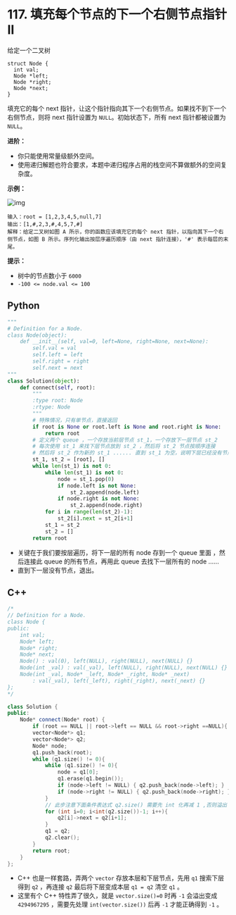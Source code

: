 # 117. 填充每个节点的下一个右侧节点指针 II

给定一个二叉树

```
struct Node {
  int val;
  Node *left;
  Node *right;
  Node *next;
}
```

填充它的每个 next 指针，让这个指针指向其下一个右侧节点。如果找不到下一个右侧节点，则将 next 指针设置为 `NULL`。初始状态下，所有 next 指针都被设置为 `NULL`。

**进阶：**

- 你只能使用常量级额外空间。
- 使用递归解题也符合要求，本题中递归程序占用的栈空间不算做额外的空间复杂度。

**示例：**

![img](https://assets.leetcode-cn.com/aliyun-lc-upload/uploads/2019/02/15/117_sample.png)

```
输入：root = [1,2,3,4,5,null,7]
输出：[1,#,2,3,#,4,5,7,#]
解释：给定二叉树如图 A 所示，你的函数应该填充它的每个 next 指针，以指向其下一个右侧节点，如图 B 所示。序列化输出按层序遍历顺序（由 next 指针连接），'#' 表示每层的末尾。
```

 **提示：**

- 树中的节点数小于 `6000`
- `-100 <= node.val <= 100`

 ## Python

```python
"""
# Definition for a Node.
class Node(object):
    def __init__(self, val=0, left=None, right=None, next=None):
        self.val = val
        self.left = left
        self.right = right
        self.next = next
"""
class Solution(object):
    def connect(self, root):
        """
        :type root: Node
        :rtype: Node
        """
        # 特殊情况，只有单节点，直接返回
        if root is None or root.left is None and root.right is None:
            return root
        # 定义两个 queue ，一个存放当前层节点 st_1，一个存放下一层节点 st_2
        # 每次使用 st_1 来找下层节点放到 st_2 ，然后将 st_2 节点按顺序连接
        # 然后将 st_2 作为新的 st_1 ...... 直到 st_1 为空，说明下层已经没有节点
        st_1, st_2 = [root], []
        while len(st_1) is not 0:
            while len(st_1) is not 0:
                node = st_1.pop(0)
                if node.left is not None:
                    st_2.append(node.left)
                if node.right is not None:
                    st_2.append(node.right)
            for i in range(len(st_2)-1):
                st_2[i].next = st_2[i+1]
            st_1 = st_2
            st_2 = []
        return root
```

- 关键在于我们要按层遍历，将下一层的所有 node 存到一个 queue 里面 ，然后连接此 queue 的所有节点，再用此 queue 去找下一层所有的 node ......
- 直到下一层没有节点，退出。

## C++

```c++
/*
// Definition for a Node.
class Node {
public:
    int val;
    Node* left;
    Node* right;
    Node* next;
    Node() : val(0), left(NULL), right(NULL), next(NULL) {}
    Node(int _val) : val(_val), left(NULL), right(NULL), next(NULL) {}
    Node(int _val, Node* _left, Node* _right, Node* _next)
        : val(_val), left(_left), right(_right), next(_next) {}
};
*/

class Solution {
public:
    Node* connect(Node* root) {
        if (root == NULL || root->left == NULL && root->right ==NULL){ return root; }
        vector<Node*> q1;
        vector<Node*> q2;
        Node* node;
        q1.push_back(root);
        while (q1.size() != 0){
            while (q1.size() != 0){
                node = q1[0];
                q1.erase(q1.begin());
                if (node->left != NULL) { q2.push_back(node->left); }
                if (node->right != NULL) { q2.push_back(node->right); }
            }
            // 此步注意下面条件表达式 q2.size() 需要先 int 化再减 1 ,否则溢出
            for (int i=0; i<int(q2.size())-1; i++){
                q2[i]->next = q2[i+1];
            }
            q1 = q2;
            q2.clear();
        }
        return root;
    }
};
```

- C++ 也是一样套路，弄两个 `vector` 存放本层和下层节点，先用 `q1` 搜索下层得到 `q2` ，再连接 `q2` 最后将下层变成本层 `q1 = q2` 清空 `q1` 。
- 这里有个 C++ 特性弄了很久，就是 `vector.size()=0` 时再 `-1` 会溢出变成 `4294967295` ，需要先处理 `int(vector.size())`  后再 `-1` 才能正确得到 `-1` 。

